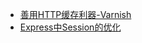 - [善用HTTP缓存利器-Varnish](https://github.com/vicanso/articles/blob/master/varnish-suggestion.md)
- [Express中Session的优化](https://github.com/vicanso/articles/blob/master/express-session.md)

